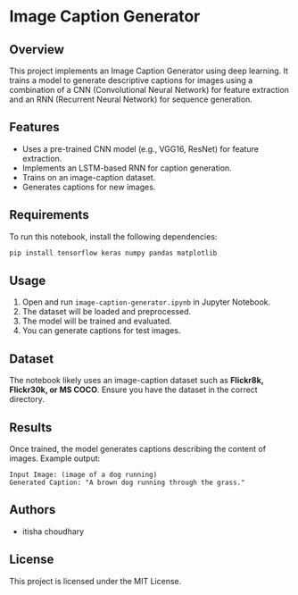 # Image Caption Generator

## Overview
This project implements an Image Caption Generator using deep learning. It trains a model to generate descriptive captions for images using a combination of a CNN (Convolutional Neural Network) for feature extraction and an RNN (Recurrent Neural Network) for sequence generation.

## Features
- Uses a pre-trained CNN model (e.g., VGG16, ResNet) for feature extraction.
- Implements an LSTM-based RNN for caption generation.
- Trains on an image-caption dataset.
- Generates captions for new images.

## Requirements
To run this notebook, install the following dependencies:
```bash
pip install tensorflow keras numpy pandas matplotlib
```

## Usage
1. Open and run `image-caption-generator.ipynb` in Jupyter Notebook.
2. The dataset will be loaded and preprocessed.
3. The model will be trained and evaluated.
4. You can generate captions for test images.

## Dataset
The notebook likely uses an image-caption dataset such as **Flickr8k, Flickr30k, or MS COCO**. Ensure you have the dataset in the correct directory.

## Results
Once trained, the model generates captions describing the content of images. Example output:
```
Input Image: (image of a dog running)
Generated Caption: "A brown dog running through the grass."
```

## Authors
- itisha choudhary

## License
This project is licensed under the MIT License.

